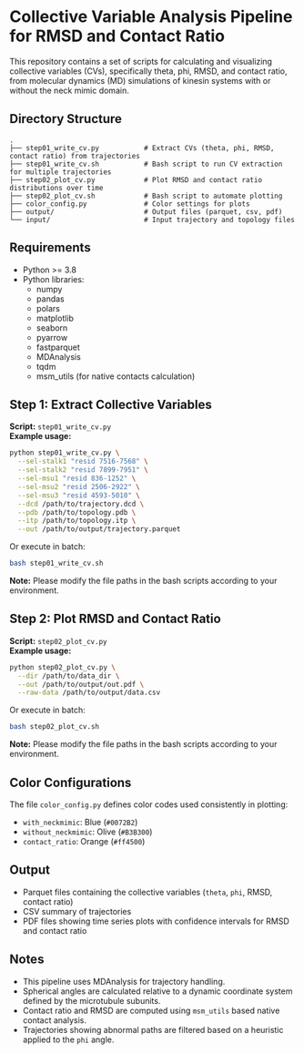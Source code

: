 
# Collective Variable Analysis Pipeline for RMSD and Contact Ratio

This repository contains a set of scripts for calculating and visualizing collective variables (CVs), specifically theta, phi, RMSD, and contact ratio, from molecular dynamics (MD) simulations of kinesin systems with or without the neck mimic domain.

## Directory Structure

```
.
├── step01_write_cv.py           # Extract CVs (theta, phi, RMSD, contact ratio) from trajectories
├── step01_write_cv.sh           # Bash script to run CV extraction for multiple trajectories
├── step02_plot_cv.py            # Plot RMSD and contact ratio distributions over time
├── step02_plot_cv.sh            # Bash script to automate plotting
├── color_config.py              # Color settings for plots
├── output/                      # Output files (parquet, csv, pdf)
└── input/                       # Input trajectory and topology files
```

## Requirements

- Python >= 3.8
- Python libraries:
  - numpy
  - pandas
  - polars
  - matplotlib
  - seaborn
  - pyarrow
  - fastparquet
  - MDAnalysis
  - tqdm
  - msm_utils (for native contacts calculation)

## Step 1: Extract Collective Variables

**Script:** `step01_write_cv.py`  
**Example usage:**

```bash
python step01_write_cv.py \
  --sel-stalk1 "resid 7516-7568" \
  --sel-stalk2 "resid 7899-7951" \
  --sel-msu1 "resid 836-1252" \
  --sel-msu2 "resid 2506-2922" \
  --sel-msu3 "resid 4593-5010" \
  --dcd /path/to/trajectory.dcd \
  --pdb /path/to/topology.pdb \
  --itp /path/to/topology.itp \
  --out /path/to/output/trajectory.parquet
```

Or execute in batch:

```bash
bash step01_write_cv.sh
```

**Note:** Please modify the file paths in the bash scripts according to your environment.

## Step 2: Plot RMSD and Contact Ratio

**Script:** `step02_plot_cv.py`  
**Example usage:**

```bash
python step02_plot_cv.py \
  --dir /path/to/data_dir \
  --out /path/to/output/out.pdf \
  --raw-data /path/to/output/data.csv
```

Or execute in batch:

```bash
bash step02_plot_cv.sh
```

**Note:** Please modify the file paths in the bash scripts according to your environment.

## Color Configurations

The file `color_config.py` defines color codes used consistently in plotting:
- `with_neckmimic`: Blue (`#0072B2`)
- `without_neckmimic`: Olive (`#B3B300`)
- `contact_ratio`: Orange (`#ff4500`)

## Output

- Parquet files containing the collective variables (`theta`, `phi`, RMSD, contact ratio)
- CSV summary of trajectories
- PDF files showing time series plots with confidence intervals for RMSD and contact ratio

## Notes

- This pipeline uses MDAnalysis for trajectory handling.
- Spherical angles are calculated relative to a dynamic coordinate system defined by the microtubule subunits.
- Contact ratio and RMSD are computed using `msm_utils` based native contact analysis.
- Trajectories showing abnormal paths are filtered based on a heuristic applied to the `phi` angle.
